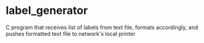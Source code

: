 # label_generator
C program that receives list of labels from text file, formats accordingly, and pushes formatted text file to network's local printer
